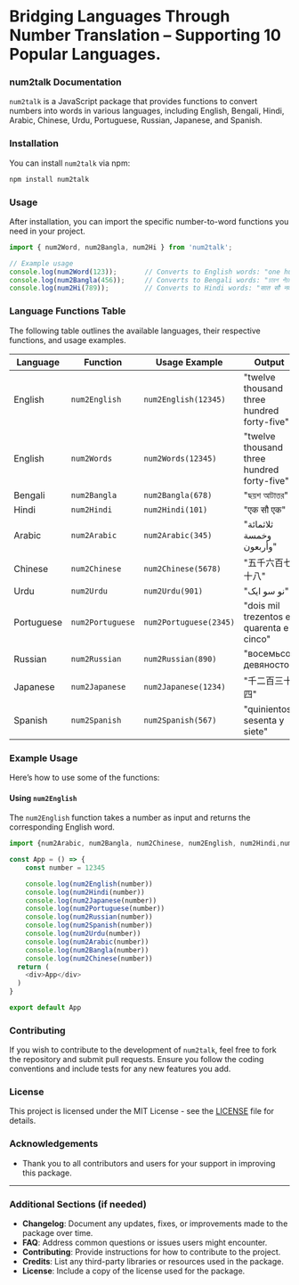 # Bridging Languages Through Number Translation – Supporting 10 Popular Languages.


### num2talk Documentation


`num2talk` is a JavaScript package that provides functions to convert numbers into words in various languages, including English, Bengali, Hindi, Arabic, Chinese, Urdu, Portuguese, Russian, Japanese, and Spanish.

### Installation

You can install `num2talk` via npm:

```bash
npm install num2talk
```

### Usage

After installation, you can import the specific number-to-word functions you need in your project.

```javascript
import { num2Word, num2Bangla, num2Hi } from 'num2talk';

// Example usage
console.log(num2Word(123));       // Converts to English words: "one hundred twenty-three"
console.log(num2Bangla(456));     // Converts to Bengali words: "চারশ পঁচাশি"
console.log(num2Hi(789));         // Converts to Hindi words: "सात सौ नवासी"
```

### Language Functions Table

The following table outlines the available languages, their respective functions, and usage examples.

| Language   | Function        | Usage Example                             | Output                           |
|------------|-----------------|------------------------------------------|----------------------------------|
| English    | `num2English`      | `num2English(12345)`                       | "twelve thousand three hundred forty-five" |
| English    | `num2Words`      | `num2Words(12345)`                       | "twelve thousand three hundred forty-five"|
| Bengali    | `num2Bangla`    | `num2Bangla(678)`                       | "ছয়শ আটাত্তর"                   |
| Hindi      | `num2Hindi`        | `num2Hindi(101)`                           | "एक सौ एक"                      |
| Arabic     | `num2Arabic`    | `num2Arabic(345)`                       | "ثلاثمائة وخمسة وأربعون"      |
| Chinese    | `num2Chinese`   | `num2Chinese(5678)`                     | "五千六百七十八"                |
| Urdu       | `num2Urdu`      | `num2Urdu(901)`                         | "نو سو ایک"                     |
| Portuguese | `num2Portuguese` | `num2Portuguese(2345)`                 | "dois mil trezentos e quarenta e cinco" |
| Russian    | `num2Russian`   | `num2Russian(890)`                      | "восемьсот девяносто"           |
| Japanese   | `num2Japanese`  | `num2Japanese(1234)`                    | "千二百三十四"                  |
| Spanish    | `num2Spanish`   | `num2Spanish(567)`                      | "quinientos sesenta y siete"    |

### Example Usage

Here’s how to use some of the functions:

####  Using `num2English`

The `num2English` function takes a number as input and returns the corresponding English word.
```javascript
import {num2Arabic, num2Bangla, num2Chinese, num2English, num2Hindi,num2Japanese, num2Portuguese, num2Russian, num2Spanish,num2Urdu} from 'num2talk'

const App = () => {
    const number = 12345

    console.log(num2English(number))
    console.log(num2Hindi(number))
    console.log(num2Japanese(number))
    console.log(num2Portuguese(number))
    console.log(num2Russian(number))
    console.log(num2Spanish(number))
    console.log(num2Urdu(number))
    console.log(num2Arabic(number))
    console.log(num2Bangla(number))
    console.log(num2Chinese(number))
  return (
    <div>App</div>
  )
}

export default App

```


### Contributing

If you wish to contribute to the development of `num2talk`, feel free to fork the repository and submit pull requests. Ensure you follow the coding conventions and include tests for any new features you add.

### License

This project is licensed under the MIT License - see the [LICENSE](LICENSE) file for details.

### Acknowledgements

- Thank you to all contributors and users for your support in improving this package.

---

### Additional Sections (if needed)

- **Changelog**: Document any updates, fixes, or improvements made to the package over time.
- **FAQ**: Address common questions or issues users might encounter.
- **Contributing**: Provide instructions for how to contribute to the project.
- **Credits**: List any third-party libraries or resources used in the package.
- **License**: Include a copy of the license used for the package.